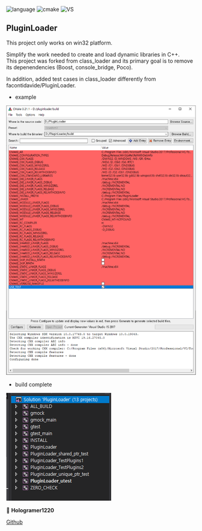 <img alt="language" src ="https://img.shields.io/badge/cpp-17-yellow.svg"/> <img alt="cmake" src ="https://img.shields.io/badge/cmake-3.5-red.svg"/> <img alt="VS" src ="https://img.shields.io/badge/visualstudio-2017-purple.svg"/>

   
## PluginLoader   
This project only works on win32 platform.   
   
Simplify the work needed to create and load dynamic libraries in C++.   
This project was forked from class_loader and its primary goal is to remove its depenendencies (Boost, console_bridge, Poco).   
    
In addition, added test cases in class_loader differently from facontidavide/PluginLoader.   
   
   
   
   
- example   
<img src="https://github.com/holograming/PluginLoader/blob/main/img/enable_test.png" alt="step1" class="center">
   
   
   
- build complete   
<img src="https://github.com/holograming/PluginLoader/blob/main/img/build_complete.png" alt="step1" class="center">
   
👤 **Hologramer1220**
   
[Github](https://github.com/holograming/)   
